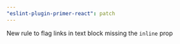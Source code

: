 ```yaml
---
"eslint-plugin-primer-react": patch
---
```


New rule to flag links in text block missing the `inline` prop
